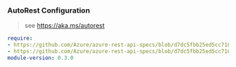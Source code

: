 ### AutoRest Configuration

> see https://aka.ms/autorest

``` yaml
require:
- https://github.com/Azure/azure-rest-api-specs/blob/d7dc5fbb25ed5cc718f00afb568251294c8646b4/specification/compute/resource-manager/readme.md
- https://github.com/Azure/azure-rest-api-specs/blob/d7dc5fbb25ed5cc718f00afb568251294c8646b4/specification/compute/resource-manager/readme.go.md
module-version: 0.3.0
```